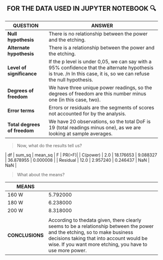 ## <p align="center"> FOR THE DATA USED IN JUPYTER NOTEBOOK :mag: </p>
| QUESTION | ANSWER |
|---|---|
| **Null hypothesis** | There is no relationship between the power and the etching. |
| **Alternate hypothesis** | There is a relationship between the power and the etching. |
| **Level of significance** | If the p level is under 0,05, we can say with a 95% confidence that the alternate hypothesis is true. /n In this case, it is, so we can refuse the null hypothesis. |
| **Degrees of freedom** | We have three unique power readings, so the degrees of freedom are this number minus one (in this case, two). |
| **Error terms** | Errors or residuals are the segments of scores not accounted for by the analysis. |
| **Total degrees of freedom** | We have 20 observations, so the total DoF is 19 (total readings minus one), as we are looking at sample averages. |

>Now, what do the results tell us?

| df | sum_sq	| mean_sq |	F |	PR(>F)|
| C(power) |	2.0	| 18.176653	| 9.088327	| 36.878955	| 0.000008 |
| Residual	| 12.0	| 2.957240	| 0.246437	| NaN	| NaN |

> What about the means?

|**MEANS**||
|---|---|
| 160 W | 5.792000 |
| 180 W | 6.238000 |
| 200 W | 8.318000 |
|||
| **CONCLUSIONS** | According to thedata given, there clearly seems to be a relationship between the power and the etching, so to make business decisions taking that into account would be wise. If you want more etching, you have to use more power. |
